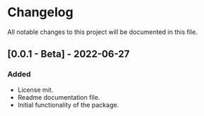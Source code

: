 # ChangelogAll notable changes to this project will be documented in this file.## [0.0.1 - Beta] - 2022-06-27### Added- License mit.- Readme documentation file.- Initial functionality of the package.